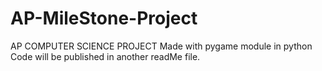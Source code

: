 # AP-MileStone-Project
AP COMPUTER SCIENCE PROJECT
Made with pygame module in python
Code will be published in another readMe file.
